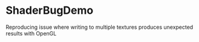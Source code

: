 # ShaderBugDemo
Reproducing issue where writing to multiple textures produces unexpected results with OpenGL
